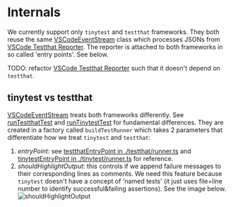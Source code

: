 
# Internals

We currently support only `tinytest` and `testthat` frameworks.
They both reuse the same [VSCodeEventStream](./streams.ts) class which processes
JSONs from [VSCode Testthat Reporter](./testthat/reporter/R/reporter-vscode.R).
The reporter is attached to both frameworks in so called 'entry points'. See
below.

TODO: refactor [VSCode Testthat Reporter](./testthat/reporter/R/reporter-vscode.R)
such that it doesn't depend on `testthat`.

## tinytest vs testthat

[VSCodeEventStream](./streams.ts) treats both frameworks differently. See [runTestthatTest](./runner.ts)
and [runTinytestTest](./runner.ts) for fundamental differences. They are created
 in a factory called `buildTestRunner` which takes 2 parameters that
 differentiate how we treat `tinytest` and `testthat`:
 1. _entryPoint_: see [testthatEntryPoint in ./testthat/runner.ts](./testthat/runner.ts)
 and [tinytestEntryPoint in ./tinytest/runner.ts](./tinytest/runner.ts) for
 reference.
 2. _shouldHighlightOutput_: this controls if we append failure messages to
 their corresponding lines as comments. We need this feature because `tinytest`
 doesn't have a concept of 'named tests' (it just uses file+line number to identify
 successful&failing assertions). See the image below.
 ![shouldHighlightOutput](./img/tinytest-vs-testthat.jpg)